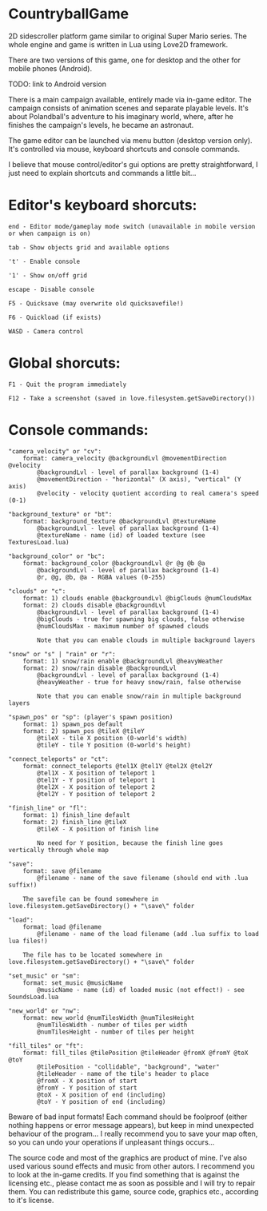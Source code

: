 # CountryballGame
2D sidescroller platform game similar to original Super Mario series. The whole engine and game is written in Lua using Love2D framework.

There are two versions of this game, one for desktop and the other for mobile phones (Android).

TODO: link to Android version

There is a main campaign available, entirely made via in-game editor. The campaign consists of animation scenes and separate playable levels.
It's about Polandball's adventure to his imaginary world, where, after he finishes the campaign's levels, he became an astronaut.

The game editor can be launched via menu button (desktop version only). It's controlled via mouse, keyboard shortcuts and console commands.

I believe that mouse control/editor's gui options are pretty straightforward, I just need to explain shortcuts and commands a little bit... 

# Editor's keyboard shorcuts:

	end - Editor mode/gameplay mode switch (unavailable in mobile version or when campaign is on)
	
	tab - Show objects grid and available options
	
	't' - Enable console
	
	'1' - Show on/off grid
	
	escape - Disable console
	
	F5 - Quicksave (may overwrite old quicksavefile!)
	
	F6 - Quickload (if exists)
	
	WASD - Camera control 
	
# Global shorcuts:
	
	F1 - Quit the program immediately
	
	F12 - Take a screenshot (saved in love.filesystem.getSaveDirectory())
	
# Console commands:
	
	"camera_velocity" or "cv":
		format: camera_velocity @backgroundLvl @movementDirection @velocity
			@backgroundLvl - level of parallax background (1-4)
			@movementDirection - "horizontal" (X axis), "vertical" (Y axis)
			@velocity - velocity quotient according to real camera's speed (0-1)
	
	"background_texture" or "bt":
		format: background_texture @backgroundLvl @textureName
			@backgroundLvl - level of parallax background (1-4)
			@textureName - name (id) of loaded texture (see TexturesLoad.lua)
	
	"background_color" or "bc":
		format: background_color @backgroundLvl @r @g @b @a
			@backgroundLvl - level of parallax background (1-4)
			@r, @g, @b, @a - RGBA values (0-255)
	
	"clouds" or "c":
		format: 1) clouds enable @backgroundLvl @bigClouds @numCloudsMax
		format: 2) clouds disable @backgroundLvl
			@backgroundLvl - level of parallax background (1-4)
			@bigClouds - true for spawning big clouds, false otherwise
			@numCloudsMax - maximum number of spawned clouds
			
			Note that you can enable clouds in multiple background layers
	
	"snow" or "s" | "rain" or "r":
		format: 1) snow/rain enable @backgroundLvl @heavyWeather
		format: 2) snow/rain disable @backgroundLvl
			@backgroundLvl - level of parallax background (1-4)
			@heavyWeather - true for heavy snow/rain, false otherwise
			
			Note that you can enable snow/rain in multiple background layers
			
	"spawn_pos" or "sp": (player's spawn position)
		format: 1) spawn_pos default
		format: 2) spawn_pos @tileX @tileY
			@tileX - tile X position (0-world's width)
			@tileY - tile Y position (0-world's height)
	
	"connect_teleports" or "ct":
		format: connect_teleports @tel1X @tel1Y @tel2X @tel2Y
			@tel1X - X position of teleport 1
			@tel1Y - Y position of teleport 1
			@tel2X - X position of teleport 2
			@tel2Y - Y position of teleport 2
			
	"finish_line" or "fl":
		format: 1) finish_line default
		format: 2) finish_line @tileX
			@tileX - X position of finish line
			
			No need for Y position, because the finish line goes vertically through whole map
	
	"save":
		format: save @filename
			@filename - name of the save filename (should end with .lua suffix!)
		
		The savefile can be found somewhere in love.filesystem.getSaveDirectory() + "\save\" folder
		
	"load":
		format: load @filename
			@filename - name of the load filename (add .lua suffix to load lua files!)
		
		The file has to be located somewhere in love.filesystem.getSaveDirectory() + "\save\" folder

	"set_music" or "sm":
		format: set_music @musicName
			@musicName - name (id) of loaded music (not effect!) - see SoundsLoad.lua
		
	"new_world" or "nw":
		format: new_world @numTilesWidth @numTilesHeight
			@numTilesWidth - number of tiles per width
			@numTilesHeight - number of tiles per height
	
	"fill_tiles" or "ft":
		format: fill_tiles @tilePosition @tileHeader @fromX @fromY @toX @toY
			@tilePosition - "collidable", "background", "water"
			@tileHeader - name of the tile's header to place
			@fromX - X position of start
			@fromY - Y position of start
			@toX - X position of end (including)
			@toY - Y position of end (including)

Beware of bad input formats! Each command should be foolproof (either nothing happens or error message appears), but keep in mind unexpected behaviour of the program...
I really recommend you to save your map often, so you can undo your operations if unpleasant things occurs...


The source code and most of the graphics are product of mine. I've also used various sound effects and music from other autors.
I recommend you to look at the in-game credits. If you find something that is against the licensing etc., please contact me as soon as possible and I will try to repair them.
You can redistribute this game, source code, graphics etc., according to it's license.